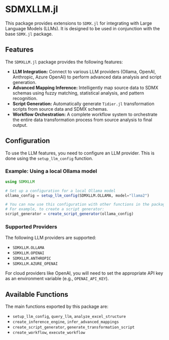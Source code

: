 # SDMXLLM.jl

This package provides extensions to `SDMX.jl` for integrating with Large Language Models (LLMs). It is designed to be used in conjunction with the base `SDMX.jl` package.

## Features

The `SDMXLLM.jl` package provides the following features:

*   **LLM Integration:** Connect to various LLM providers (Ollama, OpenAI, Anthropic, Azure OpenAI) to perform advanced data analysis and script generation.
*   **Advanced Mapping Inference:** Intelligently map source data to SDMX schemas using fuzzy matching, statistical analysis, and pattern recognition.
*   **Script Generation:** Automatically generate `Tidier.jl` transformation scripts from source data and SDMX schemas.
*   **Workflow Orchestration:** A complete workflow system to orchestrate the entire data transformation process from source analysis to final output.

## Configuration

To use the LLM features, you need to configure an LLM provider. This is done using the `setup_llm_config` function.

### Example: Using a local Ollama model

```julia
using SDMXLLM

# Set up a configuration for a local Ollama model
ollama_config = setup_llm_config(SDMXLLM.OLLAMA, model="llama2")

# You can now use this configuration with other functions in the package
# For example, to create a script generator:
script_generator = create_script_generator(ollama_config)
```

### Supported Providers

The following LLM providers are supported:
- `SDMXLLM.OLLAMA`
- `SDMXLLM.OPENAI`
- `SDMXLLM.ANTHROPIC`
- `SDMXLLM.AZURE_OPENAI`

For cloud providers like OpenAI, you will need to set the appropriate API key as an environment variable (e.g., `OPENAI_API_KEY`).

## Available Functions

The main functions exported by this package are:

*   `setup_llm_config`, `query_llm`, `analyze_excel_structure`
*   `create_inference_engine`, `infer_advanced_mappings`
*   `create_script_generator`, `generate_transformation_script`
*   `create_workflow`, `execute_workflow`
